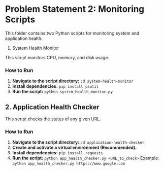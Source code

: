 # Problem Statement 2: Monitoring Scripts

This folder contains two Python scripts for monitoring system and application health.

1. System Health Monitor

This script monitors CPU, memory, and disk usage.

### How to Run
1. **Navigate to the script directory:**
   `cd system-health-monitor`
2. **Install dependencies:**
   `pip install psutil`
3. **Run the script:**
   `python system_health_monitor.py`

## 2. Application Health Checker

This script checks the status of any given URL.

### How to Run
1. **Navigate to the script directory:**
   `cd application-health-checker`
2. **Create and activate a virtual environment (Recommended).**
3. **Install dependencies:**
   `pip install requests`
4. **Run the script:**
   `python app_health_checker.py <URL_to_check>`
   Example: `python app_health_checker.py https://www.google.com`